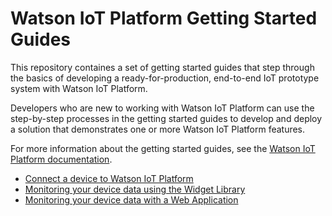 # Watson IoT Platform Getting Started Guides
This repository containes a set of getting started guides that step through the basics of 
developing a ready-for-production, end-to-end IoT prototype system with Watson IoT Platform.

Developers who are new to working with Watson IoT Platform can use the step-by-step processes 
in the getting started guides to develop and deploy a solution that demonstrates one or more Watson IoT Platform features.

For more information about the getting started guides, see the [Watson IoT Platform documentation](https://console.bluemix.net/docs/services/IoT/getting_started/getting-started-iot-overview.html).

- [Connect a device to Watson IoT Platform](raspberry-pi/)
- [Monitoring your device data using the Widget Library](ui/)
- [Monitoring your device data with a Web Application](ui-angular/)
